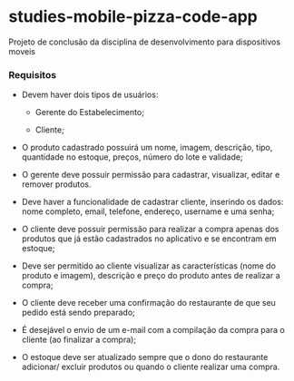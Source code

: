 # studies-mobile-pizza-code-app
Projeto de conclusão da disciplina de desenvolvimento para dispositivos moveis



### Requisitos

- Devem haver dois tipos de usuários:
  - Gerente do Estabelecimento;

  - Cliente;

- O produto cadastrado possuirá um nome, imagem, descrição, tipo, quantidade no estoque,
preços, número do lote e validade;
- O gerente deve possuir permissão para cadastrar, visualizar, editar e remover produtos.
- Deve haver a funcionalidade de cadastrar cliente, inserindo os dados: nome completo,
email, telefone, endereço, username e uma senha;
- O cliente deve possuir permissão para realizar a compra apenas dos produtos que já estão
cadastrados no aplicativo e se encontram em estoque;
- Deve ser permitido ao cliente visualizar as características (nome do produto e imagem),
descrição e preço do produto antes de realizar a compra;
- O cliente deve receber uma confirmação do restaurante de que seu pedido está sendo
preparado;
- É desejável o envio de um e-mail com a compilação da compra para o cliente (ao finalizar
a compra);
- O estoque deve ser atualizado sempre que o dono do restaurante adicionar/ excluir
produtos ou quando o cliente realizar uma compra.
